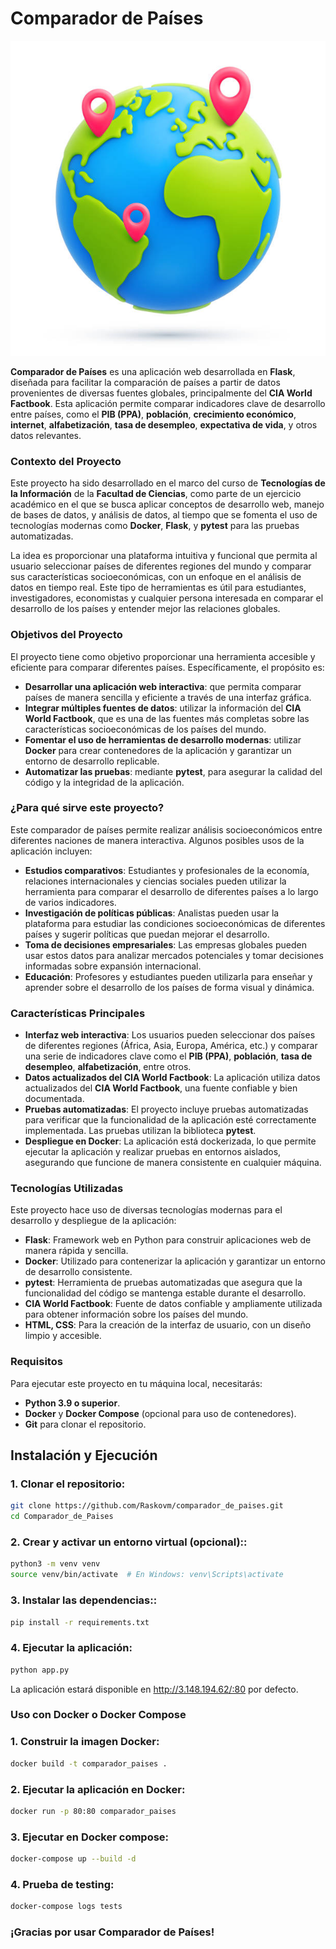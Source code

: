 # Comparador de Países

![](https://github.com/Raskovm/Comparador_de_Paises/blob/main/mundo.jpg)

**Comparador de Países** es una aplicación web desarrollada en **Flask**, diseñada para facilitar la comparación de países a partir de datos provenientes de diversas fuentes globales, principalmente del **CIA World Factbook**. Esta aplicación permite comparar indicadores clave de desarrollo entre países, como el **PIB (PPA)**, **población**, **crecimiento económico**, **internet**, **alfabetización**, **tasa de desempleo**, **expectativa de vida**, y otros datos relevantes.

### Contexto del Proyecto

Este proyecto ha sido desarrollado en el marco del curso de **Tecnologías de la Información** de la **Facultad de Ciencias**, como parte de un ejercicio académico en el que se busca aplicar conceptos de desarrollo web, manejo de bases de datos, y análisis de datos, al tiempo que se fomenta el uso de tecnologías modernas como **Docker**, **Flask**, y **pytest** para las pruebas automatizadas.

La idea es proporcionar una plataforma intuitiva y funcional que permita al usuario seleccionar países de diferentes regiones del mundo y comparar sus características socioeconómicas, con un enfoque en el análisis de datos en tiempo real. Este tipo de herramientas es útil para estudiantes, investigadores, economistas y cualquier persona interesada en comparar el desarrollo de los países y entender mejor las relaciones globales.

### Objetivos del Proyecto

El proyecto tiene como objetivo proporcionar una herramienta accesible y eficiente para comparar diferentes países. Específicamente, el propósito es:

- **Desarrollar una aplicación web interactiva**: que permita comparar países de manera sencilla y eficiente a través de una interfaz gráfica.
- **Integrar múltiples fuentes de datos**: utilizar la información del **CIA World Factbook**, que es una de las fuentes más completas sobre las características socioeconómicas de los países del mundo.
- **Fomentar el uso de herramientas de desarrollo modernas**: utilizar **Docker** para crear contenedores de la aplicación y garantizar un entorno de desarrollo replicable.
- **Automatizar las pruebas**: mediante **pytest**, para asegurar la calidad del código y la integridad de la aplicación.

### ¿Para qué sirve este proyecto?

Este comparador de países permite realizar análisis socioeconómicos entre diferentes naciones de manera interactiva. Algunos posibles usos de la aplicación incluyen:

- **Estudios comparativos**: Estudiantes y profesionales de la economía, relaciones internacionales y ciencias sociales pueden utilizar la herramienta para comparar el desarrollo de diferentes países a lo largo de varios indicadores.
- **Investigación de políticas públicas**: Analistas pueden usar la plataforma para estudiar las condiciones socioeconómicas de diferentes países y sugerir políticas que puedan mejorar el desarrollo.
- **Toma de decisiones empresariales**: Las empresas globales pueden usar estos datos para analizar mercados potenciales y tomar decisiones informadas sobre expansión internacional.
- **Educación**: Profesores y estudiantes pueden utilizarla para enseñar y aprender sobre el desarrollo de los países de forma visual y dinámica.

### Características Principales

- **Interfaz web interactiva**: Los usuarios pueden seleccionar dos países de diferentes regiones (África, Asia, Europa, América, etc.) y comparar una serie de indicadores clave como el **PIB (PPA)**, **población**, **tasa de desempleo**, **alfabetización**, entre otros.
- **Datos actualizados del CIA World Factbook**: La aplicación utiliza datos actualizados del **CIA World Factbook**, una fuente confiable y bien documentada.
- **Pruebas automatizadas**: El proyecto incluye pruebas automatizadas para verificar que la funcionalidad de la aplicación esté correctamente implementada. Las pruebas utilizan la biblioteca **pytest**.
- **Despliegue en Docker**: La aplicación está dockerizada, lo que permite ejecutar la aplicación y realizar pruebas en entornos aislados, asegurando que funcione de manera consistente en cualquier máquina.

### Tecnologías Utilizadas

Este proyecto hace uso de diversas tecnologías modernas para el desarrollo y despliegue de la aplicación:

- **Flask**: Framework web en Python para construir aplicaciones web de manera rápida y sencilla.
- **Docker**: Utilizado para contenerizar la aplicación y garantizar un entorno de desarrollo consistente.
- **pytest**: Herramienta de pruebas automatizadas que asegura que la funcionalidad del código se mantenga estable durante el desarrollo.
- **CIA World Factbook**: Fuente de datos confiable y ampliamente utilizada para obtener información sobre los países del mundo.
- **HTML, CSS**: Para la creación de la interfaz de usuario, con un diseño limpio y accesible.

### Requisitos

Para ejecutar este proyecto en tu máquina local, necesitarás:

- **Python 3.9 o superior**.
- **Docker** y **Docker Compose** (opcional para uso de contenedores).
- **Git** para clonar el repositorio.

## Instalación y Ejecución

### 1. Clonar el repositorio:

```bash
git clone https://github.com/Raskovm/comparador_de_paises.git
cd Comparador_de_Paises
```

### 2. Crear y activar un entorno virtual (opcional)::
```bash
python3 -m venv venv
source venv/bin/activate  # En Windows: venv\Scripts\activate
```

### 3. Instalar las dependencias::
 ```bash
pip install -r requirements.txt

 ```
### 4. Ejecutar la aplicación:

 ```bash
python app.py
 ```

La aplicación estará disponible en http://3.148.194.62/:80 por defecto.

### Uso con Docker o Docker Compose

### 1. Construir la imagen Docker:
```bash
docker build -t comparador_paises .
```

### 2. Ejecutar la aplicación en Docker:
```bash
docker run -p 80:80 comparador_paises
 ```
### 3. Ejecutar en Docker compose:
```bash
docker-compose up --build -d
 ```
### 4. Prueba de testing:
```bash
docker-compose logs tests
```

### ¡Gracias por usar Comparador de Países! 
